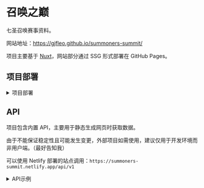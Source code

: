 # 召唤之巅

七圣召唤赛事资料。

网站地址：https://gjfleo.github.io/summoners-summit/

项目主要基于 [Nuxt](https://nuxt.com/)，网站部分通过 SSG 形式部署在 GitHub Pages。

## 项目部署

<details><summary>项目部署</summary>

### 项目环境
- Node: 18.x
- pnpm

### 安装依赖
```bash
pnpm i
```

### 本地服务器
```bash
pnpm run dev
```

### 生成静态页面
```bash
pnpm run generate
```
预览：
```bash
pnpm run preview:ssg
```

使用此命令生成静态页面，用于将网站部分部署至 GitHub Pages 等。

### 构建
```bash
pnpm run build
```
预览：
```bash
pnpm run preview
```

使用此命令构建 Node.js Server，可用于 API 调用。

</details>

## API

项目包含内置 API，主要用于静态生成网页时获取数据。

由于不能保证稳定性且可能发生变更，外部项目如需使用，建议仅用于开发环境而非用户端。（最好告知我）

可以使用 Netlify 部署的站点调用：`https://summoners-summit.netlify.app/api/v1`

<details><summary>API示例</summary>

- [`/tournaments`](https://summoners-summit.netlify.app/api/v1/tournaments) - 赛事列表
  - [`?gameVersion=3.8`](https://summoners-summit.netlify.app/api/v1/tournaments?gameVersion=3.8) - 游戏版本，默认为空（不限）
- [`/tournaments/:tournamentId`](https://summoners-summit.netlify.app/api/v1/tournaments/b7f4346442601d80) - 赛事信息
- [`/tournaments/:tournamentId/details`](https://summoners-summit.netlify.app/api/v1/tournaments/b7f4346442601d80/details) - 赛事信息，连同该赛事场次和对局
- [`/matches/:matchId`](https://summoners-summit.netlify.app/api/v1/matches/b7f4346442601d8001) - 场次信息
- [`/games`](https://summoners-summit.netlify.app/api/v1/games) - 对局列表
  - [`?limit=10&offset=10`](https://summoners-summit.netlify.app/api/v1/games?limit=10&offset=10) - 分页，默认`limit=50`
  - 一些其他参数
- [`/decks/:deckId`](https://summoners-summit.netlify.app/api/v1/decks/dd6dae64467a5555) - 牌组信息
- [`/team-stats`](https://summoners-summit.netlify.app/api/v1/team-stats)

</details>
